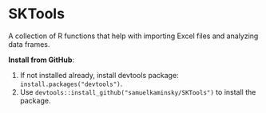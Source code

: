 # SKTools
A collection of R functions that help with importing Excel files and analyzing data frames.

<b>Install from GitHub</b>:
<ol>
<li>If not installed already, install devtools package: <code>install.packages("devtools")</code>.</li>
<li>Use <code>devtools::install_github("samuelkaminsky/SKTools")</code> to install the package.</li>
